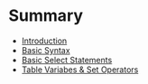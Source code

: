 # Summary

* [Introduction](README.md)
* [Basic Syntax](select_statements/README.md)
* [Basic Select Statements](select-statements.md)
* [Table Variabes & Set Operators](table_variabes_&_set_operators/README.md)

